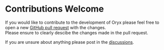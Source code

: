# Contributions Welcome

If you would like to contribute to the development of Oryx please feel free to open a new [GitHub pull request](https://github.com/blocdraig/oryx/compare) with the changes.  
Please ensure to clearly descibe the changes made in the pull request.

If you are unsure about anything please post in the [discussions](https://github.com/blocdraig/oryx/discussions).
